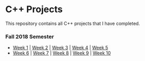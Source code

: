 # C++ Projects
This repository contains all C++ projects that I have completed.

### **Fall 2018 Semester**
- [Week 1](Assignment1.cpp)  |  [Week 2](Assignment2.cpp)  |  [Week 3](Assignment3.cpp)  |  [Week 4](Assignment4.cpp)  |  [Week 5](UsingFiles-StudentLineUp.cpp)
- [Week 6]()  |  [Week 7]()  |  [Week 8]()  |  [Week 9]()  |  [Week 10]()
